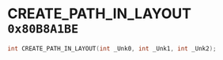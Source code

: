 # CREATE_PATH_IN_LAYOUT `0x80B8A1BE`

```cpp
int CREATE_PATH_IN_LAYOUT(int _Unk0, int _Unk1, int _Unk2);
```